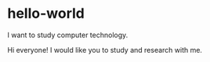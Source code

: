 # hello-world
I want to study computer technology.

Hi everyone!
I would like you to study and research with me.
